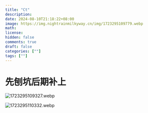 ```yaml
---
title: "Ct"
description: 
date: 2024-08-10T21:18:22+08:00
image: https://img.nightrainmilkyway.cn/img/1723295109779.webp
math: 
license: 
hidden: false
comments: true
draft: false
categories: [""]
tags: [""]
---
```

# 先刨坑后期补上

![1723295109327.webp](https://img.nightrainmilkyway.cn/img/1723295109327.webp)

![1723295110332.webp](https://img.nightrainmilkyway.cn/img/1723295110332.webp)

